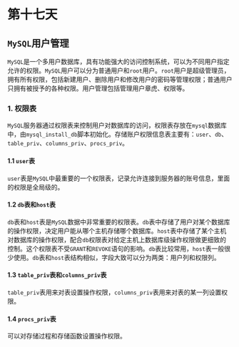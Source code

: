 # 第十七天

## `MySQL`用户管理

`MySQL`是一个多用户数据库，具有功能强大的访问控制系统，可以为不同用户指定允许的权限。`MySQL`用户可以分为普通用户和`root`用户。`root`用户是超级管理员，拥有所有权限，包括新建用户、删除用户和修改用户的密码等管理权限；普通用户只拥有被授予的各种权限。用户管理包括管理用户章虎、权限等。

### 1. 权限表

`MySQL`服务器通过权限表来控制用户对数据库的访问，权限表存放在`mysql`数据库中，由`mysql_install_db`脚本初始化。存储账户权限信息表主要有：`user`、`db`、`table_priv`、`columns_priv`、`procs_priv`。

#### 1.1 `user`表

`user`表是`MySQL`中最重要的一个权限表，记录允许连接到服务器的账号信息，里面的权限是全局级的。

#### 1.2 `db`表和`host`表

`db`表和`host`表是`MySQL`数据中非常重要的权限表。`db`表中存储了用户对某个数据库的操作权限，决定用户能从哪个主机存储哪个数据库。`host`表中存储了某个主机对数据库的操作权限，配合`db`权限表对给定主机上数据库级操作权限做更细致的控制。这个权限表不受`GRANT`和`REVOKE`语句的影响。`db`表比较常用，`host`表一般很少使用。`db`表和`host`表结构相似，字段大致可以分为两类：用户列和权限列。

#### 1.3 `table_priv`表和`columns_priv`表

`table_priv`表用来对表设置操作权限，`columns_priv`表用来对表的某一列设置权限。

#### 1.4 `procs_priv`表

可以对存储过程和存储函数设置操作权限。
